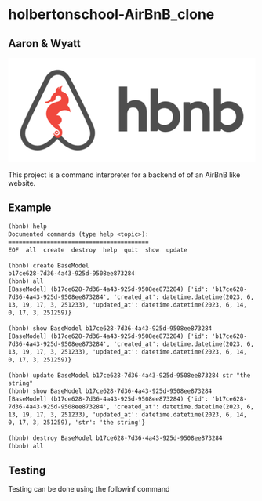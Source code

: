 # holbertonschool-AirBnB_clone
## Aaron & Wyatt


![hbnb-logo](./hbnb.png)

This project is a command interpreter for a backend of of an AirBnB like website.

## Example
```
(hbnb) help
Documented commands (type help <topic>):
========================================
EOF  all  create  destroy  help  quit  show  update

(hbnb) create BaseModel
b17ce628-7d36-4a43-925d-9508ee873284
(hbnb) all
[BaseModel] (b17ce628-7d36-4a43-925d-9508ee873284) {'id': 'b17ce628-7d36-4a43-925d-9508ee873284', 'created_at': datetime.datetime(2023, 6, 13, 19, 17, 3, 251233), 'updated_at': datetime.datetime(2023, 6, 14, 0, 17, 3, 251259)}

(hbnb) show BaseModel b17ce628-7d36-4a43-925d-9508ee873284
[BaseModel] (b17ce628-7d36-4a43-925d-9508ee873284) {'id': 'b17ce628-7d36-4a43-925d-9508ee873284', 'created_at': datetime.datetime(2023, 6, 13, 19, 17, 3, 251233), 'updated_at': datetime.datetime(2023, 6, 14, 0, 17, 3, 251259)}

(hbnb) update BaseModel b17ce628-7d36-4a43-925d-9508ee873284 str "the string"
(hbnb) show BaseModel b17ce628-7d36-4a43-925d-9508ee873284
[BaseModel] (b17ce628-7d36-4a43-925d-9508ee873284) {'id': 'b17ce628-7d36-4a43-925d-9508ee873284', 'created_at': datetime.datetime(2023, 6, 13, 19, 17, 3, 251233), 'updated_at': datetime.datetime(2023, 6, 14, 0, 17, 3, 251259), 'str': 'the string'}

(hbnb) destroy BaseModel b17ce628-7d36-4a43-925d-9508ee873284
(hbnb) all
```

## Testing

Testing can be done using the followinf command